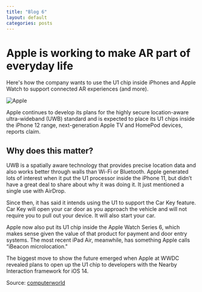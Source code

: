 ```yaml
---
title: "Blog 6"
layout: default
categories: posts
---
```

<html lang="en">
<body>  
  <h1>Apple is working to make AR part of everyday life</h1>
  <p>Here's how the company wants to use the U1 chip inside iPhones and Apple Watch to support connected AR experiences (and more).</p>
  
   <img src="https://images.idgesg.net/images/article/2019/09/apple-logo-colors-01-100810554-large.jpg" alt="Apple">

  <p>Apple continues to develop its plans for the highly secure location-aware ultra-wideband (UWB) standard and is expected to place its U1 chips inside the iPhone 12 range, next-generation Apple TV and HomePod devices, reports claim.</p>

  <h2> Why does this matter? </h2>
  
  <p>UWB is a spatially aware technology that provides precise location data and also works better through walls than Wi-Fi or Bluetooth.
 Apple generated lots of interest when it put the U1 processor inside the iPhone 11, but didn’t have a great deal to share about why it was doing it. It just mentioned a        single use with AirDrop.</p>

  <p>Since then, it has said it intends using the U1 to support the Car Key feature. Car Key will open your car door as you approach the vehicle and will not require you to pull out your device. It will also start your car.</p>

<p> Apple now also put its U1 chip inside the Apple Watch Series 6, which makes sense given the value of that product for payment and door entry systems. The most recent iPad Air, meanwhile, has something Apple calls “iBeacon microlocation."</p>

  <p>The biggest move to show the future emerged when Apple at WWDC revealed plans to open up the U1 chip to developers with the Nearby Interaction framework for iOS 14.</p>

  
 

Source: <a href="https://www.computerworld.com/">computerworld</a>

</body>
</html>
